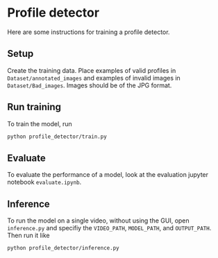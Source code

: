 # Profile detector
Here are some instructions for training a profile detector.

## Setup
Create the training data. Place examples of valid profiles in `Dataset/annotated_images` and examples of invalid images in `Dataset/Bad_images`. Images should be of the JPG format.

## Run training
To train the model, run
```bash
python profile_detector/train.py
```

## Evaluate
To evaluate the performance of a model, look at the evaluation jupyter notebook `evaluate.ipynb`.

## Inference
To run the model on a single video, without using the GUI, open `inference.py` and specifiy the `VIDEO_PATH`, `MODEL_PATH`, and `OUTPUT_PATH`. Then run it like

```bash
python profile_detector/inference.py
```
